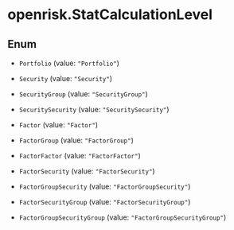 # openrisk.StatCalculationLevel

## Enum


* `Portfolio` (value: `"Portfolio"`)

* `Security` (value: `"Security"`)

* `SecurityGroup` (value: `"SecurityGroup"`)

* `SecuritySecurity` (value: `"SecuritySecurity"`)

* `Factor` (value: `"Factor"`)

* `FactorGroup` (value: `"FactorGroup"`)

* `FactorFactor` (value: `"FactorFactor"`)

* `FactorSecurity` (value: `"FactorSecurity"`)

* `FactorGroupSecurity` (value: `"FactorGroupSecurity"`)

* `FactorSecurityGroup` (value: `"FactorSecurityGroup"`)

* `FactorGroupSecurityGroup` (value: `"FactorGroupSecurityGroup"`)


